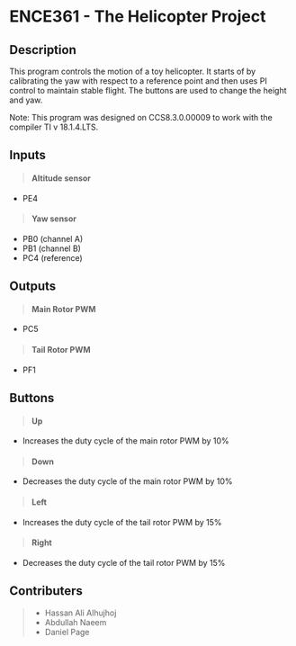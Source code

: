 # ENCE361 - The Helicopter Project 

## Description
This program controls the motion of a toy helicopter. It starts of by
calibrating the yaw with respect to a reference point and then uses
PI control to maintain stable flight. The buttons are used to change
the height and yaw.

Note: This program was designed on CCS8.3.0.00009 to work with the compiler TI v 18.1.4.LTS.


## Inputs

> #### Altitude sensor
- PE4

> #### Yaw sensor
- PB0 (channel A)
- PB1 (channel B)
- PC4 (reference)

## Outputs

> #### Main Rotor PWM
- PC5

> #### Tail Rotor PWM
- PF1

## Buttons

> #### Up
- Increases the duty cycle of the main rotor PWM by 10%

> #### Down
- Decreases the duty cycle of the main rotor PWM by 10%

> #### Left
- Increases the duty cycle of the tail rotor PWM by 15%

> #### Right
- Decreases the duty cycle of the tail rotor PWM by 15%

## Contributers
> - Hassan Ali Alhujhoj
> - Abdullah Naeem 
> - Daniel Page